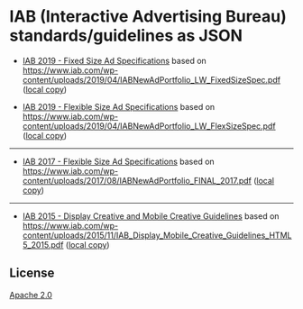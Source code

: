 # IAB (Interactive Advertising Bureau) standards/guidelines as JSON

* [IAB 2019 - Fixed Size Ad Specifications](iab-2019-fixed-size-ad-specifications.json) based on https://www.iab.com/wp-content/uploads/2019/04/IABNewAdPortfolio_LW_FixedSizeSpec.pdf ([local copy](vendor/2019-04-IABNewAdPortfolio_LW_FixedSizeSpec.pdf))

* [IAB 2019 - Flexible Size Ad Specifications](iab-2019-flexible-size-ad-specifications.json) based on https://www.iab.com/wp-content/uploads/2019/04/IABNewAdPortfolio_LW_FlexSizeSpec.pdf ([local copy](2019-04-IABNewAdPortfolio_LW_FlexSizeSpec.pdf))

---

* [IAB 2017 - Flexible Size Ad Specifications](iab-2017-flexible-size-ad-specifications.json)
  based on https://www.iab.com/wp-content/uploads/2017/08/IABNewAdPortfolio_FINAL_2017.pdf ([local copy](vendor/IABNewAdPortfolio_FINAL_2017.pdf))

---

* [IAB 2015 - Display Creative and Mobile Creative Guidelines](iab-2015-display-creative-and-mobile-creative-guidelines.json)
  based on https://www.iab.com/wp-content/uploads/2015/11/IAB_Display_Mobile_Creative_Guidelines_HTML5_2015.pdf ([local copy](vendor/IAB_Display_Mobile_Creative_Guidelines_HTML5_2015.pdf))

## License

[Apache 2.0](LICENSE)
